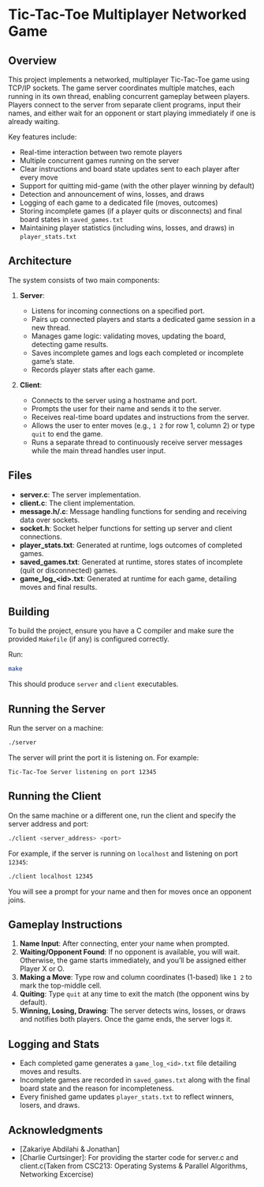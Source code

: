 # Tic-Tac-Toe Multiplayer Networked Game

## Overview
This project implements a networked, multiplayer Tic-Tac-Toe game using TCP/IP sockets. The game server coordinates multiple matches, each running in its own thread, enabling concurrent gameplay between players. Players connect to the server from separate client programs, input their names, and either wait for an opponent or start playing immediately if one is already waiting.

Key features include:  
- Real-time interaction between two remote players  
- Multiple concurrent games running on the server  
- Clear instructions and board state updates sent to each player after every move  
- Support for quitting mid-game (with the other player winning by default)  
- Detection and announcement of wins, losses, and draws  
- Logging of each game to a dedicated file (moves, outcomes)  
- Storing incomplete games (if a player quits or disconnects) and final board states in `saved_games.txt`  
- Maintaining player statistics (including wins, losses, and draws) in `player_stats.txt`

## Architecture
The system consists of two main components:

1. **Server**:
   - Listens for incoming connections on a specified port.
   - Pairs up connected players and starts a dedicated game session in a new thread.
   - Manages game logic: validating moves, updating the board, detecting game results.
   - Saves incomplete games and logs each completed or incomplete game’s state.
   - Records player stats after each game.

2. **Client**:
   - Connects to the server using a hostname and port.
   - Prompts the user for their name and sends it to the server.
   - Receives real-time board updates and instructions from the server.
   - Allows the user to enter moves (e.g., `1 2` for row 1, column 2) or type `quit` to end the game.
   - Runs a separate thread to continuously receive server messages while the main thread handles user input.

## Files
- **server.c**: The server implementation.
- **client.c**: The client implementation.
- **message.h/.c**: Message handling functions for sending and receiving data over sockets.
- **socket.h**: Socket helper functions for setting up server and client connections.
- **player_stats.txt**: Generated at runtime, logs outcomes of completed games.
- **saved_games.txt**: Generated at runtime, stores states of incomplete (quit or disconnected) games.
- **game_log_\<id\>.txt**: Generated at runtime for each game, detailing moves and final results.

## Building
To build the project, ensure you have a C compiler and make sure the provided `Makefile` (if any) is configured correctly.

Run:
```bash
make
```

This should produce `server` and `client` executables.

## Running the Server
Run the server on a machine:
```bash
./server
```
The server will print the port it is listening on. For example:
```
Tic-Tac-Toe Server listening on port 12345
```

## Running the Client
On the same machine or a different one, run the client and specify the server address and port:
```bash
./client <server_address> <port>
```
For example, if the server is running on `localhost` and listening on port `12345`:
```bash
./client localhost 12345
```

You will see a prompt for your name and then for moves once an opponent joins.

## Gameplay Instructions
1. **Name Input**: After connecting, enter your name when prompted.
2. **Waiting/Opponent Found**: If no opponent is available, you will wait. Otherwise, the game starts immediately, and you’ll be assigned either Player X or O.
3. **Making a Move**: Type row and column coordinates (1-based) like `1 2` to mark the top-middle cell.  
4. **Quiting**: Type `quit` at any time to exit the match (the opponent wins by default).
5. **Winning, Losing, Drawing**: The server detects wins, losses, or draws and notifies both players. Once the game ends, the server logs it.

## Logging and Stats
- Each completed game generates a `game_log_<id>.txt` file detailing moves and results.
- Incomplete games are recorded in `saved_games.txt` along with the final board state and the reason for incompleteness.
- Every finished game updates `player_stats.txt` to reflect winners, losers, and draws.

## Acknowledgments
- [Zakariye Abdilahi & Jonathan]
- [Charlie Curtsinger]: For providing the starter code for server.c and client.c(Taken from CSC213: Operating Systems & Parallel Algorithms, Networking Excercise)
